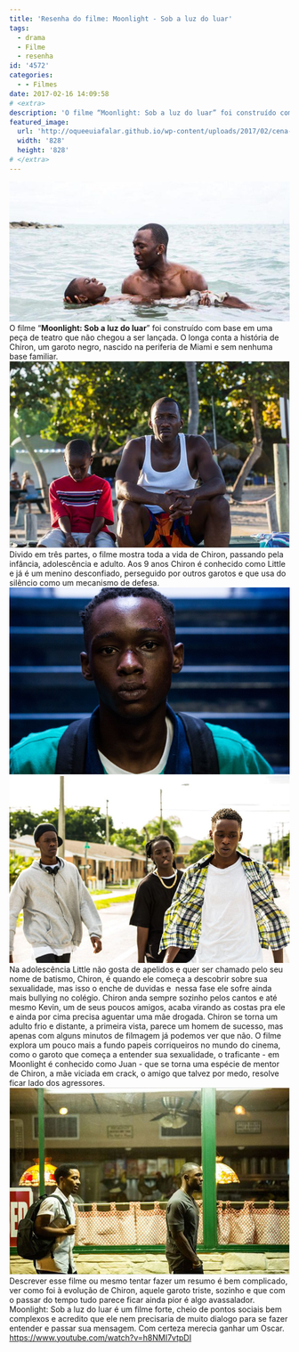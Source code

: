 ```yaml
---
title: 'Resenha do filme: Moonlight - Sob a luz do luar'
tags:
  - drama
  - Filme
  - resenha
id: '4572'
categories:
  - - Filmes
date: 2017-02-16 14:09:58
# <extra>
description: 'O filme “Moonlight: Sob a luz do luar” foi construído com base em uma peça de teatro que não chegou a ser lançada. O longa conta a história de Chiron, um garoto negro, nascido na periferia de Miami e sem nenhuma base familiar. Divido em três partes, o filme mostra toda a vida de Chiron, passando pela infância, adolescência e adulto. Aos 9 anos Chiron é conhecido como Little e já é um menino desconfiado, perseguido por outros garotos e que usa do silêncio como um mecanismo de defesa. Na adolescência Little não gosta de apelidos e quer ser chamado pelo seu nome de batismo, Chiron, é quando ele começa a descobrir sobre sua sexualidade, mas isso o enche de duvidas e  nessa fase ele sofre ainda mais bullying no colégio. Chiron anda sempre sozinho pelos cantos e até mesmo &hellip;'
featured_image: 
  url: 'http://oqueeuiafalar.github.io/wp-content/uploads/2017/02/cena-do-filme-moonlight-sob-a-luz-do-luar.jpg'
  width: '828'
  height: '828'
# </extra>
---
```


![cena do filme : Moonlight: Sob a luz do luar](/wp-content/uploads/2017/02/moonlight-sob-a-luz-do-luar-resenha.jpg) O filme “**Moonlight: Sob a luz do luar**” foi construído com base em uma peça de teatro que não chegou a ser lançada. O longa conta a história de Chiron, um garoto negro, nascido na periferia de Miami e sem nenhuma base familiar. ![resumo do filme - moonlight sob a luz do luar](/wp-content/uploads/2017/02/cena-do-filme-moonlight-sob-a-luz-do-luar.jpg) Divido em três partes, o filme mostra toda a vida de Chiron, passando pela infância, adolescência e adulto. Aos 9 anos Chiron é conhecido como Little e já é um menino desconfiado, perseguido por outros garotos e que usa do silêncio como um mecanismo de defesa. ![filme moonlight sob a luz do luar - crítica](/wp-content/uploads/2017/02/filme-moonlight-sob-a-luz-do-luar-resumo.jpg) ![critica do filme - moonlight sob a luz do luar](/wp-content/uploads/2017/02/cena-do-filme-moonlight-sob-a-luz-do-luar-1.jpg) Na adolescência Little não gosta de apelidos e quer ser chamado pelo seu nome de batismo, Chiron, é quando ele começa a descobrir sobre sua sexualidade, mas isso o enche de duvidas e  nessa fase ele sofre ainda mais bullying no colégio. Chiron anda sempre sozinho pelos cantos e até mesmo Kevin, um de seus poucos amigos, acaba virando as costas pra ele e ainda por cima precisa aguentar uma mãe drogada. Chiron se torna um adulto frio e distante, a primeira vista, parece um homem de sucesso, mas apenas com alguns minutos de filmagem já podemos ver que não. O filme explora um pouco mais a fundo papeis corriqueiros no mundo do cinema, como o garoto que começa a entender sua sexualidade, o traficante - em Moonlight é conhecido como Juan - que se torna uma espécie de mentor de Chiron, a mãe viciada em crack, o amigo que talvez por medo, resolve ficar lado dos agressores. ![resumo do filme - moonlight - sob a luz do luar](/wp-content/uploads/2017/02/filme-moonlight-sob-a-luz-do-luar.jpg) Descrever esse filme ou mesmo tentar fazer um resumo é bem complicado, ver como foi à evolução de Chiron, aquele garoto triste, sozinho e que com o passar do tempo tudo parece ficar ainda pior é algo avassalador. Moonlight: Sob a luz do luar é um filme forte, cheio de pontos sociais bem complexos e acredito que ele nem precisaria de muito dialogo para se fazer entender e passar sua mensagem. Com certeza merecia ganhar um Oscar. https://www.youtube.com/watch?v=h8NMI7vtpDI
